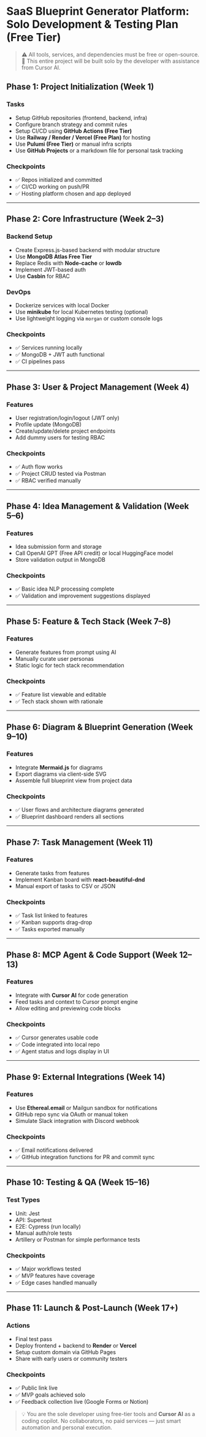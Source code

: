 # SaaS Blueprint Generator Platform: Solo Development & Testing Plan (Free Tier)

> ⚠️ All tools, services, and dependencies must be free or open-source.
> 👤 This entire project will be built solo by the developer with assistance from Cursor AI.

## Phase 1: Project Initialization (Week 1)

### Tasks

* Setup GitHub repositories (frontend, backend, infra)
* Configure branch strategy and commit rules
* Setup CI/CD using **GitHub Actions (Free Tier)**
* Use **Railway / Render / Vercel (Free Plan)** for hosting
* Use **Pulumi (Free Tier)** or manual infra scripts
* Use **GitHub Projects** or a markdown file for personal task tracking

### Checkpoints

* ✅ Repos initialized and committed
* ✅ CI/CD working on push/PR
* ✅ Hosting platform chosen and app deployed

---

## Phase 2: Core Infrastructure (Week 2–3)

### Backend Setup

* Create Express.js-based backend with modular structure
* Use **MongoDB Atlas Free Tier**
* Replace Redis with **Node-cache** or **lowdb**
* Implement JWT-based auth
* Use **Casbin** for RBAC

### DevOps

* Dockerize services with local Docker
* Use **minikube** for local Kubernetes testing (optional)
* Use lightweight logging via `morgan` or custom console logs

### Checkpoints

* ✅ Services running locally
* ✅ MongoDB + JWT auth functional
* ✅ CI pipelines pass

---

## Phase 3: User & Project Management (Week 4)

### Features

* User registration/login/logout (JWT only)
* Profile update (MongoDB)
* Create/update/delete project endpoints
* Add dummy users for testing RBAC

### Checkpoints

* ✅ Auth flow works
* ✅ Project CRUD tested via Postman
* ✅ RBAC verified manually

---

## Phase 4: Idea Management & Validation (Week 5–6)

### Features

* Idea submission form and storage
* Call OpenAI GPT (Free API credit) or local HuggingFace model
* Store validation output in MongoDB

### Checkpoints

* ✅ Basic idea NLP processing complete
* ✅ Validation and improvement suggestions displayed

---

## Phase 5: Feature & Tech Stack (Week 7–8)

### Features

* Generate features from prompt using AI
* Manually curate user personas
* Static logic for tech stack recommendation

### Checkpoints

* ✅ Feature list viewable and editable
* ✅ Tech stack shown with rationale

---

## Phase 6: Diagram & Blueprint Generation (Week 9–10)

### Features

* Integrate **Mermaid.js** for diagrams
* Export diagrams via client-side SVG
* Assemble full blueprint view from project data

### Checkpoints

* ✅ User flows and architecture diagrams generated
* ✅ Blueprint dashboard renders all sections

---

## Phase 7: Task Management (Week 11)

### Features

* Generate tasks from features
* Implement Kanban board with **react-beautiful-dnd**
* Manual export of tasks to CSV or JSON

### Checkpoints

* ✅ Task list linked to features
* ✅ Kanban supports drag-drop
* ✅ Tasks exported manually

---

## Phase 8: MCP Agent & Code Support (Week 12–13)

### Features

* Integrate with **Cursor AI** for code generation
* Feed tasks and context to Cursor prompt engine
* Allow editing and previewing code blocks

### Checkpoints

* ✅ Cursor generates usable code
* ✅ Code integrated into local repo
* ✅ Agent status and logs display in UI

---

## Phase 9: External Integrations (Week 14)

### Features

* Use **Ethereal.email** or Mailgun sandbox for notifications
* GitHub repo sync via OAuth or manual token
* Simulate Slack integration with Discord webhook

### Checkpoints

* ✅ Email notifications delivered
* ✅ GitHub integration functions for PR and commit sync

---

## Phase 10: Testing & QA (Week 15–16)

### Test Types

* Unit: Jest
* API: Supertest
* E2E: Cypress (run locally)
* Manual auth/role tests
* Artillery or Postman for simple performance tests

### Checkpoints

* ✅ Major workflows tested
* ✅ MVP features have coverage
* ✅ Edge cases handled manually

---

## Phase 11: Launch & Post-Launch (Week 17+)

### Actions

* Final test pass
* Deploy frontend + backend to **Render** or **Vercel**
* Setup custom domain via GitHub Pages
* Share with early users or community testers

### Checkpoints

* ✅ Public link live
* ✅ MVP goals achieved solo
* ✅ Feedback collection live (Google Forms or Notion)

> 💡 You are the sole developer using free-tier tools and **Cursor AI** as a coding copilot.
> No collaborators, no paid services — just smart automation and personal execution.
